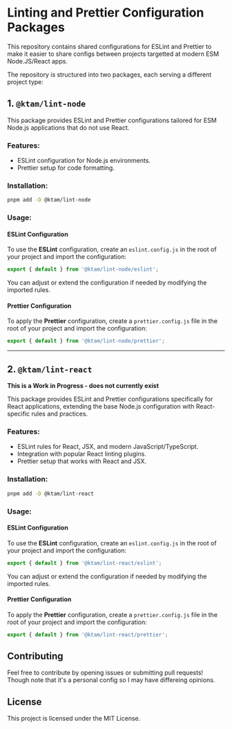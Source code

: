 # Linting and Prettier Configuration Packages

This repository contains shared configurations for ESLint and Prettier to make it easier to share configs between projects targetted at modern ESM Node.JS/React apps.

The repository is structured into two packages, each serving a different project type:

## 1. `@ktam/lint-node`

This package provides ESLint and Prettier configurations tailored for ESM Node.js applications that do not use React.

### Features:

- ESLint configuration for Node.js environments.
- Prettier setup for code formatting.

### Installation:

```bash
pnpm add -D @ktam/lint-node
```

### Usage:

#### ESLint Configuration

To use the **ESLint** configuration, create an `eslint.config.js` in the root of your project and import the configuration:

```js
export { default } from '@ktam/lint-node/eslint';
```

You can adjust or extend the configuration if needed by modifying the imported rules.

#### Prettier Configuration

To apply the **Prettier** configuration, create a `prettier.config.js` file in the root of your project and import the configuration:

```js
export { default } from '@ktam/lint-node/prettier';
```

---

## 2. `@ktam/lint-react`

**This is a Work in Progress - does not currently exist**

This package provides ESLint and Prettier configurations specifically for React applications, extending the base Node.js configuration with React-specific rules and practices.

### Features:

- ESLint rules for React, JSX, and modern JavaScript/TypeScript.
- Integration with popular React linting plugins.
- Prettier setup that works with React and JSX.

### Installation:

```bash
pnpm add -D @ktam/lint-react
```

### Usage:

#### ESLint Configuration

To use the **ESLint** configuration, create an `eslint.config.js` in the root of your project and import the configuration:

```js
export { default } from '@ktam/lint-react/eslint';
```

You can adjust or extend the configuration if needed by modifying the imported rules.

#### Prettier Configuration

To apply the **Prettier** configuration, create a `prettier.config.js` file in the root of your project and import the configuration:

```js
export { default } from '@ktam/lint-react/prettier';
```

## Contributing

Feel free to contribute by opening issues or submitting pull requests! Though note that it's a personal config so I may have differeing opinions.

## License

This project is licensed under the MIT License.

